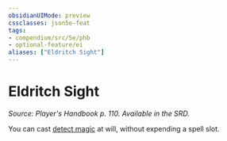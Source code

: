 ```yaml
---
obsidianUIMode: preview
cssclasses: json5e-feat
tags:
- compendium/src/5e/phb
- optional-feature/ei
aliases: ["Eldritch Sight"]
---
```

# Eldritch Sight
*Source: Player's Handbook p. 110. Available in the SRD.*  

You can cast [detect magic](/3-Mechanics/CLI/spells/detect-magic.md) at will, without expending a spell slot.
